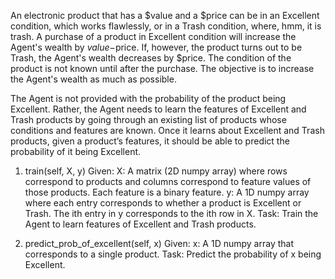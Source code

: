 An electronic product that has a $value and a $price can be in an Excellent condition, which works flawlessly, or in a Trash condition, where, hmm, it is trash. A purchase of a product in Excellent condition will increase the Agent's wealth by $value-$price. If, however, the product turns out to be Trash, the Agent's wealth decreases by $price. The condition of the product is not known until after the purchase. The objective is to increase the Agent's wealth as much as possible.

The Agent is not provided with the probability of the product being Excellent. Rather, the Agent needs to learn the features of Excellent and Trash products by going through an existing list of products whose conditions and features are known. Once it learns about Excellent and Trash products, given a product’s features, it should be able to predict the probability of it being Excellent.

1. train(self, X, y)
Given:
X: A matrix (2D numpy array) where rows correspond to products and columns correspond to feature values of those products. Each feature is a binary feature.
y: A 1D numpy array where each entry corresponds to whether a product is Excellent or Trash. The ith entry in y corresponds to the ith row in X.
Task:
Train the Agent to learn features of Excellent and Trash products.

2. predict_prob_of_excellent(self, x)
Given:
x: A 1D numpy array that corresponds to a single product.
Task:
Predict the probability of x being Excellent.

